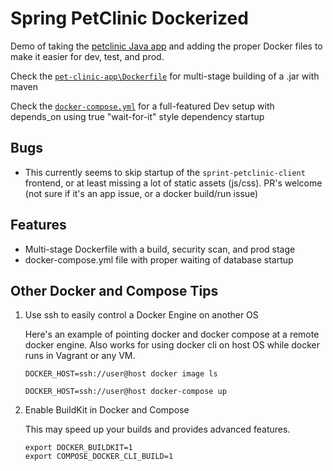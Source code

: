 # Spring PetClinic Dockerized

Demo of taking the [petclinic Java app](https://github.com/spring-petclinic/spring-petclinic-angularjs) and adding the proper Docker files to make it easier for dev, test, and prod.

Check the [`pet-clinic-app\Dockerfile`](pet-clinic-app\Dockerfile) for multi-stage building of a .jar with maven

Check the [`docker-compose.yml`](docker-compose.yml) for a full-featured Dev setup with depends_on using true "wait-for-it" style dependency startup

## Bugs

- This currently seems to skip startup of the `sprint-petclinic-client` frontend, or at least missing a lot of static assets (js/css). PR's welcome (not sure if it's an app issue, or a docker build/run issue)

## Features

- Multi-stage Dockerfile with a build, security scan, and prod stage
- docker-compose.yml file with proper waiting of database startup

## Other Docker and Compose Tips

1. Use ssh to easily control a Docker Engine on another OS

    Here's an example of pointing docker and docker compose at a remote docker engine.
    Also works for using docker cli on host OS while docker runs in Vagrant or any VM.

    `DOCKER_HOST=ssh://user@host docker image ls`

    `DOCKER_HOST=ssh://user@host docker-compose up`

2. Enable BuildKit in Docker and Compose

    This may speed up your builds and provides advanced features.

    ```
    export DOCKER_BUILDKIT=1
    export COMPOSE_DOCKER_CLI_BUILD=1
    ```